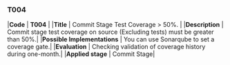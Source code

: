 ### T004

|**Code**           | **T004** |
|**Title**          | Commit Stage Test Coverage > 50%. |
|**Description**    | Commit stage test coverage on source (Excluding tests) must be greater than 50%.|
|**Possible Implementations** | You can use Sonarqube to set a coverage gate.|
|**Evaluation**     | Checking validation of coverage history during one-month.|
|**Applied stage**  | Commit Stage|
